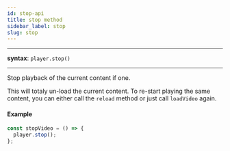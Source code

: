 ```yaml
---
id: stop-api
title: stop method
sidebar_label: stop
slug: stop
---
```


---

**syntax**: `player.stop()`

---

Stop playback of the current content if one.

This will totaly un-load the current content.
To re-start playing the same content, you can either call the `reload` method
or just call `loadVideo` again.

#### Example

```js
const stopVideo = () => {
  player.stop();
};
```
